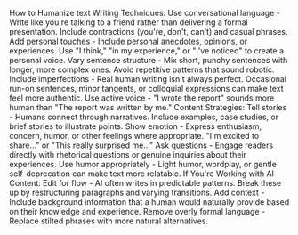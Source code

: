 How to Humanize text
Writing Techniques:
Use conversational language - Write like you're talking to a friend rather than delivering a formal presentation. Include contractions (you're, don't, can't) and casual phrases.
Add personal touches - Include personal anecdotes, opinions, or experiences. Use "I think," "in my experience," or "I've noticed" to create a personal voice.
Vary sentence structure - Mix short, punchy sentences with longer, more complex ones. Avoid repetitive patterns that sound robotic.
Include imperfections - Real human writing isn't always perfect. Occasional run-on sentences, minor tangents, or colloquial expressions can make text feel more authentic.
Use active voice - "I wrote the report" sounds more human than "The report was written by me."
Content Strategies:
Tell stories - Humans connect through narratives. Include examples, case studies, or brief stories to illustrate points.
Show emotion - Express enthusiasm, concern, humor, or other feelings where appropriate. "I'm excited to share..." or "This really surprised me..."
Ask questions - Engage readers directly with rhetorical questions or genuine inquiries about their experiences.
Use humor appropriately - Light humor, wordplay, or gentle self-deprecation can make text more relatable.
If You're Working with AI Content:
Edit for flow - AI often writes in predictable patterns. Break these up by restructuring paragraphs and varying transitions.
Add context - Include background information that a human would naturally provide based on their knowledge and experience.
Remove overly formal language - Replace stilted phrases with more natural alternatives.
